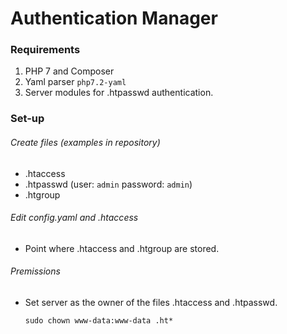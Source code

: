 # Authentication Manager

### Requirements

1. PHP 7 and Composer
2. Yaml parser `php7.2-yaml`
3. Server modules for .htpasswd authentication.

### Set-up

###### Create files (examples in repository)

* .htaccess
* .htpasswd (user: `admin` password: `admin`)
* .htgroup

###### Edit config.yaml and .htaccess

* Point where .htaccess and .htgroup are stored.

###### Premissions

* Set server as the owner of the files .htaccess and .htpasswd.

    `sudo chown www-data:www-data .ht*`


